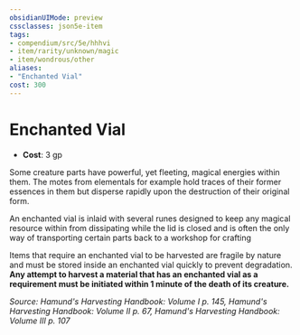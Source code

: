 ```yaml
---
obsidianUIMode: preview
cssclasses: json5e-item
tags:
- compendium/src/5e/hhhvi
- item/rarity/unknown/magic
- item/wondrous/other
aliases: 
- "Enchanted Vial"
cost: 300
---
```

# Enchanted Vial

- **Cost**: 3 gp

Some creature parts have powerful, yet fleeting, magical energies within them. The motes from elementals for example hold traces of their former essences in them but disperse rapidly upon the destruction of their original form.

An enchanted vial is inlaid with several runes designed to keep any magical resource within from dissipating while the lid is closed and is often the only way of transporting certain parts back to a workshop for crafting

Items that require an enchanted vial to be harvested are fragile by nature and must be stored inside an enchanted vial quickly to prevent degradation. **Any attempt to harvest a material that has an enchanted vial as a requirement must be initiated within 1 minute of the death of its creature.**

*Source: Hamund's Harvesting Handbook: Volume I p. 145, Hamund's Harvesting Handbook: Volume II p. 67, Hamund's Harvesting Handbook: Volume III p. 107*